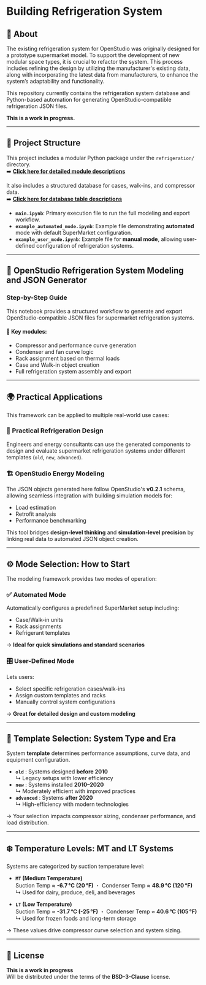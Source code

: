 # Building Refrigeration System

## 🧊 About

The existing refrigeration system for OpenStudio was originally designed for a prototype supermarket model. To support the development of new modular space types, it is crucial to refactor the system. This process includes refining the design by utilizing the manufacturer's existing data, along with incorporating the latest data from manufacturers, to enhance the system’s adaptability and functionality.

This repository currently contains the refrigeration system database and Python-based automation for generating OpenStudio-compatible refrigeration JSON files.

**This is a work in progress.**

---

## 📁 Project Structure
This project includes a modular Python package under the `refrigeration/` directory.  
➡️ **[Click here for detailed module descriptions](refrigeration/README.md)**

It also includes a structured database for cases, walk-ins, and compressor data.  
➡️ **[Click here for database table descriptions](database/README.md)**

- **`main.ipynb`**: Primary execution file to run the full modeling and export workflow.
- **`example_automated_mode.ipynb`**: Example file demonstrating **automated** mode with default SuperMarket configuration.
- **`example_user_mode.ipynb`**: Example file for **manual mode**, allowing user-defined configuration of refrigeration systems.

---

## 🧰 OpenStudio Refrigeration System Modeling and JSON Generator

### Step-by-Step Guide

This notebook provides a structured workflow to generate and export OpenStudio-compatible JSON files for supermarket refrigeration systems.

#### 🔑 Key modules:
- Compressor and performance curve generation  
- Condenser and fan curve logic  
- Rack assignment based on thermal loads  
- Case and Walk-in object creation  
- Full refrigeration system assembly and export  

---

## 🌍 Practical Applications

This framework can be applied to multiple real-world use cases:

### 🔧 Practical Refrigeration Design
Engineers and energy consultants can use the generated components to design and evaluate supermarket refrigeration systems under different templates (`old`, `new`, `advanced`).

### 🏗️ OpenStudio Energy Modeling
The JSON objects generated here follow OpenStudio's **v0.2.1** schema, allowing seamless integration with building simulation models for:

- Load estimation  
- Retrofit analysis  
- Performance benchmarking  

This tool bridges **design-level thinking** and **simulation-level precision** by linking real data to automated JSON object creation.

---

## ⚙️ Mode Selection: How to Start

The modeling framework provides two modes of operation:

### ✅ Automated Mode
Automatically configures a predefined SuperMarket setup including:
- Case/Walk-in units
- Rack assignments
- Refrigerant templates  

→ **Ideal for quick simulations and standard scenarios**

### 🎛️ User-Defined Mode
Lets users:
- Select specific refrigeration cases/walk-ins
- Assign custom templates and racks
- Manually control system configurations  

→ **Great for detailed design and custom modeling**

---

## 🧰 Template Selection: System Type and Era

System **template** determines performance assumptions, curve data, and equipment configuration.

- **`old`** : Systems designed **before 2010**  
  ↳ Legacy setups with lower efficiency  
- **`new`** : Systems installed **2010–2020**  
  ↳ Moderately efficient with improved practices  
- **`advanced`** : Systems **after 2020**  
  ↳ High-efficiency with modern technologies  

→ Your selection impacts compressor sizing, condenser performance, and load distribution.

---

## ❄️ Temperature Levels: MT and LT Systems

Systems are categorized by suction temperature level:

- **`MT` (Medium Temperature)**  
  Suction Temp ≈ **-6.7 °C (20 °F)** ・ Condenser Temp ≈ **48.9 °C (120 °F)**  
  ↳ Used for dairy, produce, deli, and beverages

- **`LT` (Low Temperature)**  
  Suction Temp ≈ **-31.7 °C (-25 °F)** ・ Condenser Temp ≈ **40.6 °C (105 °F)**  
  ↳ Used for frozen foods and long-term storage  

→ These values drive compressor curve selection and system sizing.

---



## 📜 License

**This is a work in progress**  
Will be distributed under the terms of the **BSD-3-Clause** license.

